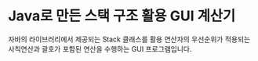 # Java로 만든 스택 구조 활용 GUI 계산기

자바의 라이브러리에서 제공되는 Stack 클래스를 활용
연산자의 우선순위가 적용되는 사칙연산과 괄호가 포함된 연산을 수행하는
GUI 프로그램입니다.
